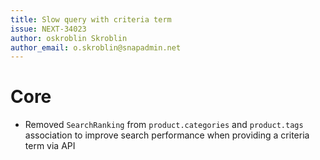 ```yaml
---
title: Slow query with criteria term
issue: NEXT-34023
author: oskroblin Skroblin
author_email: o.skroblin@snapadmin.net
---
```


# Core
* Removed `SearchRanking` from `product.categories` and `product.tags` association to improve search performance when providing a criteria term via API
